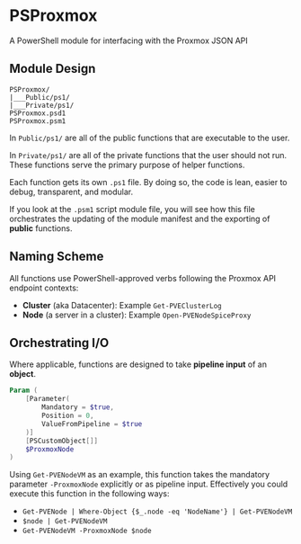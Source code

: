 # PSProxmox
A PowerShell module for interfacing with the Proxmox JSON API

## Module Design
```
PSProxmox/
|___Public/ps1/
|___Private/ps1/
PSProxmox.psd1
PSProxmox.psm1
```
In `Public/ps1/` are all of the public functions that are executable to the user.

In `Private/ps1/` are all of the private functions that the user should not run. These functions serve the primary purpose of helper functions. 

Each function gets its own `.ps1` file. By doing so, the code is lean, easier to debug, transparent, and modular.

If you look at the `.psm1` script module file, you will see how this file orchestrates the updating of the module manifest and the exporting of **public** functions.

## Naming Scheme
All functions use PowerShell-approved verbs following the Proxmox API endpoint contexts:
- **Cluster** (aka Datacenter): Example `Get-PVEClusterLog`
- **Node** (a server in a cluster): Example `Open-PVENodeSpiceProxy`

## Orchestrating I/O
Where applicable, functions are designed to take **pipeline input** of an **object**.
```powershell
Param (
    [Parameter(
        Mandatory = $true,
        Position = 0,
        ValueFromPipeline = $true
    )]
    [PSCustomObject[]]
    $ProxmoxNode
)
```
Using `Get-PVENodeVM` as an example, this function takes the mandatory parameter `-ProxmoxNode` explicitly or as pipeline input. Effectively you could execute this function in the following ways:
- `Get-PVENode | Where-Object {$_.node -eq 'NodeName'} | Get-PVENodeVM`
- `$node | Get-PVENodeVM`
- `Get-PVENodeVM -ProxmoxNode $node`
